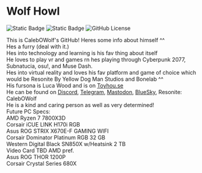 # Wolf Howl  
![Static Badge](https://img.shields.io/badge/gay-wolf?style=flat&logo=github&logoColor=646464&label=CalebOWolf&labelColor=000000&color=00ff7f&link=https%3A%2F%2Fgithub.com%2FCalebOWolf%2Fwolf-howl)  ![Static Badge](https://img.shields.io/badge/calebowolf-discord?style=flat&logo=discord&label=Discord&labelColor=000000&color=00ff7f&link=https%3A%2F%2Fgithub.com%2FCalebOWolf%2Fwolf-howl)  ![GitHub License](https://img.shields.io/github/license/calebowolf/wolf-howl?logo=github&logoColor=646464&label=License&labelColor=000000&color=202020)  

This is CalebOWolf's GitHub! Heres some info about himself ^^  
Hes a furry (deal with it.)  
Hes into technology and learning is his fav thing about itself  
He loves to play vr and games rn hes playing through Cyberpunk 2077, Subnatucia, osu!, and Muse Dash.  
Hes into virtual reality and loves his fav platform and game of choice which would be Resonite By Yellow Dog Man Studios and Bonelab ^^  
His fursona is Luca Wood and is on [Toyhou.se](https://toyhou.se/CalebOWolf)  
He can be found on [Discord](https://discord.com/users/202196441593020416), [Telegram](https://t.me/calebowolf/), [Mastodon](https://pawb.fun/@CalebOWolf), [BlueSky](https://bsky.app/profile/calebblacksnow.bsky.social), Resonite: CalebOWolf  
He is a kind and caring person as well as very determined!  
Future PC Specs:  
AMD Ryzen 7 7800X3D  
Corsair iCUE LINK H170i RGB  
Asus ROG STRIX X670E-F GAMING WIFI  
Corsair Dominator Platinum RGB 32 GB  
Western Digital Black SN850X w/Heatsink 2 TB  
Video Card TBD AMD pref.  
Asus ROG THOR 1200P  
Corsair Crystal Series 680X  
